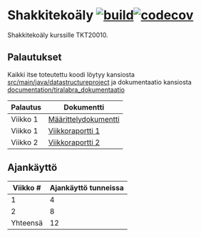 # Shakkitekoäly [![build](https://github.com/pomiska/tiralabra-chessbot/actions/workflows/gradle.yml/badge.svg)](https://github.com/pomiska/tiralabra-chessbot/actions/workflows/gradle.yml)[![codecov](https://codecov.io/gh/pomiska/tiralabra-chessbot/branch/master/graph/badge.svg?token=MvxvF7erhx)](https://codecov.io/gh/pomiska/tiralabra-chessbot)

Shakkitekoäly kurssille TKT20010.

## Palautukset

Kaikki itse toteutettu koodi löytyy kansiosta [src/main/java/datastructureproject](https://github.com/pomiska/tiralabra-chessbot/tree/master/src/main/java/datastructureproject) ja dokumentaatio kansiosta [documentation/tiralabra_dokumentaatio](https://github.com/pomiska/tiralabra-chessbot/tree/master/documentation/tiralabra_dokumentaatio)

| Palautus | Dokumentti | 
| --- | --- |
| Viikko 1 | [Määrittelydokumentti](https://github.com/pomiska/tiralabra-chessbot/blob/master/documentation/tiralabra_dokumentaatio/maarittelydokumentti.md) |
| Viikko 1 | [Viikkoraportti 1](https://github.com/pomiska/tiralabra-chessbot/blob/master/documentation/tiralabra_dokumentaatio/viikkoraportti1.md) |
| Viikko 2 | [Viikkoraportti 2](https://github.com/pomiska/tiralabra-chessbot/blob/master/documentation/tiralabra_dokumentaatio/viikkoraportti2.md) |

## Ajankäyttö

| Viikko # | Ajankäyttö tunneissa |
| --- | --- |
| 1 | 4 |
| 2 | 8 |
| Yhteensä | 12 |
